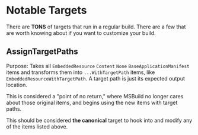 # Notable Targets
There are **TONS** of targets that run in a regular build. There are a few that are worth knowing about if you want to customize your build.

## AssignTargetPaths
Purpose: Takes all `EmbeddedResource` `Content` `None` `BaseApplicationManifest` items and transforms them into `...WithTargetPath` items, like `EmbeddedResourceWithTargetPath`. A target path is just its expected output location.

This is considered a "point of no return," where MSBuild no longer cares about those original items, and begins using the new items with target paths.

This should be considered **the canonical** target to hook into and modify any of the items listed above.